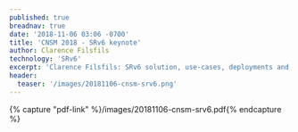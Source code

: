 ```yaml
---
published: true
breadnav: true
date: '2018-11-06 03:06 -0700'
title: 'CNSM 2018 - SRv6 keynote'
author: Clarence Filsfils
technology: 'SRv6'
excerpt: 'Clarence Filsfils: SRv6 solution, use-cases, deployments and research opportunities'
header:
  teaser: '/images/20181106-cnsm-srv6.png'
---    
```


{% capture "pdf-link" %}/images/20181106-cnsm-srv6.pdf{% endcapture %}


<script src="{{ '/assets/js/pdfobject.min.js' | relative_url }}"></script>

<div class="fitvidsignore" id="pdf"></div>

<script>PDFObject.embed(" {{ pdf-link }} ", "#pdf", {height: "21.5em", width: "31.3em"});</script>
